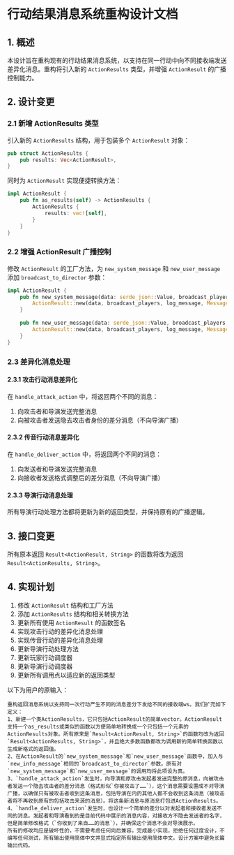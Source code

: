 # 行动结果消息系统重构设计文档

## 1. 概述

本设计旨在重构现有的行动结果消息系统，以支持在同一行动中向不同接收端发送差异化消息。重构将引入新的 `ActionResults` 类型，并增强 `ActionResult` 的广播控制能力。

## 2. 设计变更

### 2.1 新增 ActionResults 类型

引入新的 `ActionResults` 结构，用于包装多个 `ActionResult` 对象：

```rust
pub struct ActionResults {
    pub results: Vec<ActionResult>,
}
```

同时为 `ActionResult` 实现便捷转换方法：

```rust
impl ActionResult {
    pub fn as_results(self) -> ActionResults {
        ActionResults {
            results: vec![self],
        }
    }
}
```

### 2.2 增强 ActionResult 广播控制

修改 `ActionResult` 的工厂方法，为 `new_system_message` 和 `new_user_message` 添加 `broadcast_to_director` 参数：

```rust
impl ActionResult {
    pub fn new_system_message(data: serde_json::Value, broadcast_players: Vec<String>, log_message: String, broadcast_to_director: bool) -> Self {
        ActionResult::new(data, broadcast_players, log_message, MessageType::SystemNotice, broadcast_to_director)
    }
    
    pub fn new_user_message(data: serde_json::Value, broadcast_players: Vec<String>, log_message: String, broadcast_to_director: bool) -> Self {
        ActionResult::new(data, broadcast_players, log_message, MessageType::UserDirected, broadcast_to_director)
    }
}
```

### 2.3 差异化消息处理

#### 2.3.1 攻击行动消息差异化

在 `handle_attack_action` 中，将返回两个不同的消息：
1. 向攻击者和导演发送完整消息
2. 向被攻击者发送隐去攻击者身份的差分消息（不向导演广播）

#### 2.3.2 传音行动消息差异化

在 `handle_deliver_action` 中，将返回两个不同的消息：
1. 向发送者和导演发送完整消息
2. 向接收者发送格式调整后的差分消息（不向导演广播）

#### 2.3.3 导演行动消息处理

所有导演行动处理方法都将更新为新的返回类型，并保持原有的广播逻辑。

## 3. 接口变更

所有原本返回 `Result<ActionResult, String>` 的函数将改为返回 `Result<ActionResults, String>`。

## 4. 实现计划

1. 修改 `ActionResult` 结构和工厂方法
2. 添加 `ActionResults` 结构和相关转换方法
3. 更新所有使用 `ActionResult` 的函数签名
4. 实现攻击行动的差异化消息处理
5. 实现传音行动的差异化消息处理
6. 更新导演行动处理方法
7. 更新玩家行动调度器
8. 更新导演行动调度器
9. 更新所有调用点以适应新的返回类型

以下为用户的原输入：
```
重构返回消息系统以支持同一次行动产生不同的消息差分下发给不同的接收端ws。我们扩充如下定义：
1、新建一个类ActionResults，它只包括ActionResult的简单vector。ActionResult支持一个as_results或类似的函数以方便简单地转换成一个只包括一个元素的ActionResults对象。所有原来是`Result<ActionResult, String>`的函数均改为返回`Result<ActionResults, String>`，并且绝大多数函数都改为调用新的简单转换函数以生成新格式的返回值。
2、在ActionResult的`new_system_message`和`new_user_message`函数中，加入与`new_info_message`相同的`broadcast_to_director`参数。原有对`new_system_message`和`new_user_message`的调用均将此项设为真。
3、`handle_attack_action`发生时，向导演和原攻击发起者发送完整的原消息，向被攻击者发送一个隐去攻击者的差分消息（格式形似`你被攻击了……`），这个消息需要设置成不对导演广播，以确保只有被攻击者收到这条消息，包括导演在内的其他人都不会收到这条消息（被攻击者将不再收到原有的包括攻击来源的消息）。将这条新消息与原消息打包进ActionResults。
4、`handle_deliver_action`发生时，也设计一个简单的差分以对发起者和接收者发送不同的消息。发起者和导演看到的是目前代码中展示的消息内容，对接收方不隐去发送者的名字，但是简单修改格式（`你收到了来自……的消息`），并确保这个消息不会对导演展示。
所有的修改均应是破坏性的，不需要考虑任何向后兼容。完成最小实现，拒绝任何过度设计，不编写任何测试，所有输出使用简体中文并显式指定所有输出使用简体中文。设计方案中避免长篇输出代码。
```
